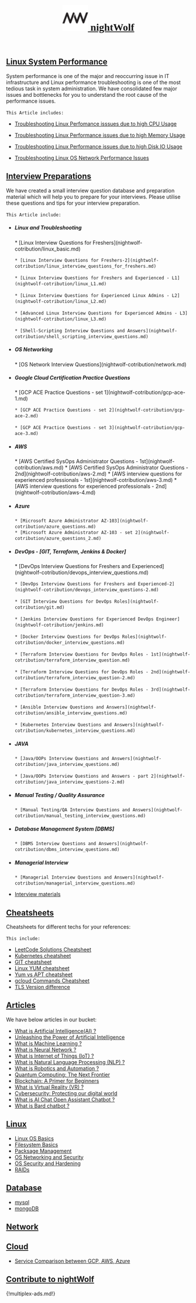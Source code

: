 <h1 style="text-align: center;font-family: cursive;"><a href="https://nightwolf.in/"><img src="img/favi.png" height="70" /> nightWolf </a></h1>

<br/>

## [Linux System Performance](nightwolf-cotribution/performance.md)


  System performance is one of the major and reoccurring issue in IT infrastructure and Linux performance troubleshooting is one of the most tedious task in system administration. 
  We have consolidated few major issues and bottlenecks for you to understand the root cause of the performance issues.

`This Article includes:`

* [Troubleshooting Linux Perfomance isssues due to high CPU Usage](nightwolf-cotribution/performance.md#troubleshooting-linux-perfomance-isssue-happening-due-to-high-cpu-usage)

* [Troubleshooting Linux Performance issues due to high Memory Usage](nightwolf-cotribution/performance.md#troubleshooting-linux-performance-issue-happening-due-to-high-memory-usage)

* [Troubleshooting Linux Performance issues due to high Disk IO Usage](nightwolf-cotribution/performance.md#troubleshooting-linux-performance-issue-happening-due-to-high-disk-io-usage)

* [Troubleshooting Linux OS Network Performance Issues](nightwolf-cotribution/performance.md#troubleshooting-linux-os-network-performance-issues)


## [Interview Preparations](interview.md)

 We have created a small interview question database and preparation material which will help you to prepare for your interviews. 
 Please utilise these questions and tips for your interview preparation.

`This Article include:`

* <h5> Linux and Troubleshooting </h5>
      * [Linux Interview Questions for Freshers](nightwolf-cotribution/linux_basic.md)

      * [Linux Interview Questions for Freshers-2](nightwolf-cotribution/linux_interview_questions_for_freshers.md)

      * [Linux Interview Questions for Freshers and Experienced - L1](nightwolf-cotribution/linux_L1.md)

      * [Linux Interview Questions for Experienced Linux Admins - L2](nightwolf-cotribution/linux_L2.md)

      * [Advanced Linux Interview Questions for Experienced Admins - L3](nightwolf-cotribution/linux_L3.md)

      * [Shell-Scripting Interview Questions and Answers](nightwolf-cotribution/shell_scripting_interview_questions.md)

* <h5> OS Networking </h5>
      * [OS Network Interview Questions](nightwolf-cotribution/network.md)

* <h5> Google Cloud Certification Practice Questions </h5>
      * [GCP ACE Practice Questions - set 1](nightwolf-cotribution/gcp-ace-1.md)

      * [GCP ACE Practice Questions - set 2](nightwolf-cotribution/gcp-ace-2.md)

      * [GCP ACE Practice Questions - set 3](nightwolf-cotribution/gcp-ace-3.md)

* <h5> AWS </h5>
      * [AWS Certified SysOps Administrator Questions - 1st](nightwolf-cotribution/aws.md)
      * [AWS Certified SysOps Administrator Questions - 2nd](nightwolf-cotribution/aws-2.md)
      * [AWS interview questions for experienced professionals - 1st](nightwolf-cotribution/aws-3.md)
      * [AWS interview questions for experienced professionals - 2nd](nightwolf-cotribution/aws-4.md)

* <h5> Azure </h5>

      * [Microsoft Azure Administrator AZ-103](nightwolf-cotribution/azure_questions.md)
      * [Microsoft Azure Administrator AZ-103 - set 2](nightwolf-cotribution/azure_questions_2.md)

* <h5> DevOps - [GIT, Terraform, Jenkins & Docker] </h5>
      * [DevOps Interview Questions for Freshers and Experienced](nightwolf-cotribution/devops_interview_questions.md)

      * [DevOps Interview Questions for Freshers and Experienced-2](nightwolf-cotribution/devops_interview_questions-2.md)

      * [GIT Interview Questions for DevOps Roles](nightwolf-cotribution/git.md)

      * [Jenkins Interview Questions for Experienced DevOps Engineer](nightwolf-cotribution/jenkins.md)

      * [Docker Interview Questions for DevOps Roles](nightwolf-cotribution/docker_interview_questions.md)

      * [Terraform Interview Questions for DevOps Roles - 1st](nightwolf-cotribution/terraform_interview_question.md)

      * [Terraform Interview Questions for DevOps Roles - 2nd](nightwolf-cotribution/terraform_interview_question-2.md)

      * [Terraform Interview Questions for DevOps Roles - 3rd](nightwolf-cotribution/terraform_interview_question-3.md)

      * [Ansible Interview Questions and Answers](nightwolf-cotribution/ansible_interview_questions.md)

      * [Kubernetes Interview Questions and Answers](nightwolf-cotribution/kubernetes_interview_questions.md)

* <h5> JAVA </h5>

      * [Java/OOPs Interview Questions and Answers](nightwolf-cotribution/java_interview_questions.md)

      * [Java/OOPs Interview Questions and Answers - part 2](nightwolf-cotribution/java_interview_questions-2.md)

* <h5> Manual Testing / Quality Assurance </h5>

      * [Manual Testing/QA Interview Questions and Answers](nightwolf-cotribution/manual_testing_interview_questions.md)


* <h5> Database Management System [DBMS] </h5>

      * [DBMS Interview Questions and Answers](nightwolf-cotribution/dbms_interview_questions.md)

* <h5> Managerial Interview </h5>

      * [Managerial Interview Questions and Answers](nightwolf-cotribution/managerial_interview_questions.md)


* [Interview materials](reference.md) 


## [Cheatsheets](cheatsheet.md)
 
 Cheatsheets for different techs for your references: 

`This include:`

* [LeetCode Solutions Cheatsheet](cheatsheets/leetcode_solutions.md)
* [Kubernetes cheatsheet](nightwolf-cotribution/kubernetes_cheatsheet.md)
* [GIT cheatsheet](nightwolf-cotribution/git_cheatsheet.md)
* [Linux YUM cheatsheet](nightwolf-cotribution/yum_cheatsheet.pdf)
* [Yum vs APT cheatsheet](nightwolf-cotribution/yum_vs_apt.md)
* [gcloud Commands Cheatsheet](gcloud_cheatsheet.md)
* [TLS Version difference](nightwolf-cotribution/TLS-Difference.md)

## [Articles](articles.md)

 We have below articles in our bucket: 

* [What is Artificial Intelligence(AI) ?](articles/ai_intro.md)
* [Unleashing the Power of Artificial Intelligence](articles/ai_trends.md)
* [What is Machine Learning ?](articles/machine_learning_intro.md)
* [What is Neural Network ?](articles/neural_networks.md)
* [What is Internet of Things (IoT) ?](articles/iot.md)
* [What is Natural Language Processing (NLP) ?](articles/natural_language_processing.md)
* [What is Robotics and Automation ?](articles/robotics_automation.md)
* [Quantum Computing: The Next Frontier](articles/quantum_computing.md)
* [Blockchain: A Primer for Beginners](articles/blockchain.md)
* [What is Virtual Reality (VR) ?](articles/virtual_reality.md)
* [Cybersecurity: Protecting our digital world](articles/cyber_security.md)
* [What is AI Chat Open Assistant Chatbot ?](articles/ai_chatbot.md)
* [What is Bard chatbot ?](articles/bard.md)

## [Linux]()

* [Linux OS Basics]()
* [Filesystem Basics]()
* [Packsage Management]()
* [OS Networking and Security]()
* [OS Security and Hardening]()
* [RAIDs]()

## [Database](db.md)

* [mysql](mysql.md)
* [mongoDB](mongo.md)

## [Network]()

## [Cloud]()
* [Service Comparison between GCP, AWS, Azure](cloud-comp.md)

## [Contribute to nightWolf](contribute.md)

{!multiplex-ads.md!}
